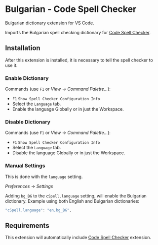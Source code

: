 # Bulgarian - Code Spell Checker

Bulgarian dictionary extension for VS Code.

Imports the Bulgarian spell checking dictionary for [Code Spell Checker](https://marketplace.visualstudio.com/items?itemName=streetsidesoftware.code-spell-checker).

## Installation

After this extension is installed, it is necessary to tell the spell checker to use it.

### Enable Dictionary

Commands (use `F1` or _View -> Command Palette..._):

- `F1` `Show Spell Checker Configuration Info`
- Select the `Language` tab.
- Enable the language Globally or in just the Workspace.

### Disable Dictionary

Commands (use `F1` or _View -> Command Palette..._):

- `F1` `Show Spell Checker Configuration Info`
- Select the `Language` tab.
- Disable the language Globally or in just the Workspace.

### Manual Settings

This is done with the `language` setting.

_Preferences_ -> _Settings_

Adding `bg_BG` to the `cSpell.language` setting, will enable the Bulgarian dictionary.
Example using both English and Bulgarian dictionaries:

```javascript
"cSpell.language": "en,bg_BG",
```

## Requirements

This extension will automatically include [Code Spell Checker](https://marketplace.visualstudio.com/items?itemName=streetsidesoftware.code-spell-checker) extension.
